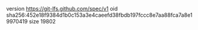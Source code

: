version https://git-lfs.github.com/spec/v1
oid sha256:452e18f9384d1b0c153a3e4caeefd38fbdb197fccc8e7aa88fca7a8e19970419
size 19802
